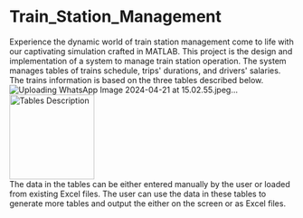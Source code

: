 # Train_Station_Management
Experience the dynamic world of train station management come to life with our captivating simulation crafted in MATLAB.
This project is the design and implementation of a system to manage train station operation.
The system manages tables of trains schedule, trips' durations, and drivers' salaries.
The trains information is based on the three tables described below.
<br>
![Uploading WhatsApp Image 2024-04-21 at 15.02.55.jpeg…]()
<img src="![image](https://github.com/MonaMohsen166/Train_Station_Management/assets/73717585/23da6d6f-e4f0-4fd7-b07f-53d1cc9ae842)
" alt="Tables Description" width="150" height="150">
<br>
The data in the tables can be either entered manually by the user or loaded from existing Excel files.
The user can use the data in these tables to generate more tables and output the either on the screen or as Excel files.
 
